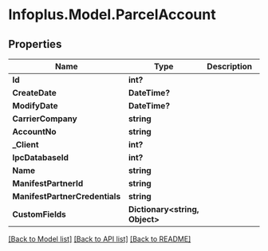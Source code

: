 # Infoplus.Model.ParcelAccount
## Properties

Name | Type | Description | Notes
------------ | ------------- | ------------- | -------------
**Id** | **int?** |  | [optional] 
**CreateDate** | **DateTime?** |  | [optional] 
**ModifyDate** | **DateTime?** |  | [optional] 
**CarrierCompany** | **string** |  | 
**AccountNo** | **string** |  | 
**_Client** | **int?** |  | [optional] 
**IpcDatabaseId** | **int?** |  | [optional] 
**Name** | **string** |  | 
**ManifestPartnerId** | **string** |  | 
**ManifestPartnerCredentials** | **string** |  | 
**CustomFields** | **Dictionary&lt;string, Object&gt;** |  | [optional] 

[[Back to Model list]](../README.md#documentation-for-models) [[Back to API list]](../README.md#documentation-for-api-endpoints) [[Back to README]](../README.md)

